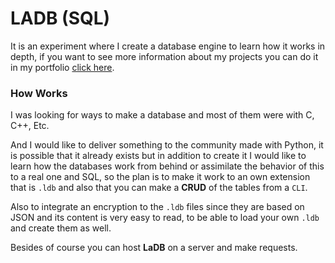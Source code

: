 # LADB (SQL)

It is an experiment where I create a database engine to learn how it works in depth, if you want to see more information about my projects you can do it in my portfolio [click here](https://damkan.lat).

### How Works

I was looking for ways to make a database and most of them were with C, C++, Etc.

And I would like to deliver something to the community made with Python, it is possible that it already exists but in addition to create it I would like to learn how the databases work from behind or assimilate the behavior of this to a real one and SQL, so the plan is to make it work to an own extension that is `.ldb` and also that you can make a **CRUD** of the tables from a `CLI`.

Also to integrate an encryption to the `.ldb` files since they are based on JSON and its content is very easy to read, to be able to load your own `.ldb` and create them as well.

Besides of course you can host **LaDB** on a server and make requests.
